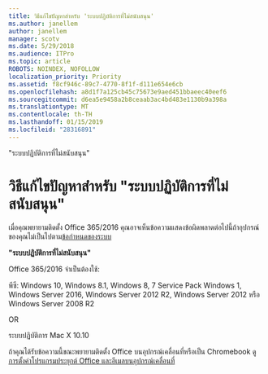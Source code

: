 ```yaml
---
title: วิธีแก้ไขปัญหาสำหรับ 'ระบบปฏิบัติการที่ไม่สนับสนุน'
ms.author: janellem
author: janellem
manager: scotv
ms.date: 5/29/2018
ms.audience: ITPro
ms.topic: article
ROBOTS: NOINDEX, NOFOLLOW
localization_priority: Priority
ms.assetid: f8cf946c-89c7-4770-8f1f-d111e654e6cb
ms.openlocfilehash: a8d1f7a125cb45c75673e9aed451bbaeec40eef6
ms.sourcegitcommit: d6ea5e9458a2b8ceaab3ac4bd483e1130b9a398a
ms.translationtype: MT
ms.contentlocale: th-TH
ms.lasthandoff: 01/15/2019
ms.locfileid: "28316891"
---
```

"ระบบปฏิบัติการที่ไม่สนับสนุน"

# <a name="solutions-for-unsupported-operating-system"></a>วิธีแก้ไขปัญหาสำหรับ "ระบบปฏิบัติการที่ไม่สนับสนุน"

เมื่อคุณพยายามติดตั้ง Office 365/2016 คุณอาจเห็นข้อความแสดงข้อผิดพลาดต่อไปนี้ถ้าอุปกรณ์ของคุณไม่เป็นไปตาม[ข้อกำหนดของระบบ](https://products.office.com/office-system-requirements)
  
 **"ระบบปฏิบัติการที่ไม่สนับสนุน"**
  
Office 365/2016 จำเป็นต้องใช้:
  
พีซี: Windows 10, Windows 8.1, Windows 8, 7 Service Pack Windows 1, Windows Server 2016, Windows Server 2012 R2, Windows Server 2012 หรือ Windows Server 2008 R2
  
OR
  
ระบบปฏิบัติการ Mac X 10.10
  
ถ้าคุณได้รับข้อความนี้ขณะพยายามติดตั้ง Office บนอุปกรณ์เคลื่อนที่หรือเป็น Chromebook ดู[การตั้งค่าโปรแกรมประยุกต์ Office และอีเมลบนอุปกรณ์เคลื่อนที่](https://support.office.com/article/7dabb6cb-0046-40b6-81fe-767e0b1f014f?wt.mc_id=Alchemy_ClientDIA.aspx)
  

